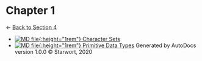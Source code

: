 # Chapter 1

← [Back to Section 4](..)

- [![MD file](https://img.icons8.com/windows/512/4a90e2/regular-document.png){:height="1rem"} Character Sets](character_sets.html)
- [![MD file](https://img.icons8.com/windows/512/4a90e2/regular-document.png){:height="1rem"} Primitive Data Types](primitive_data_types.html)
Generated by AutoDocs version 1.0.0 © Starwort, 2020
